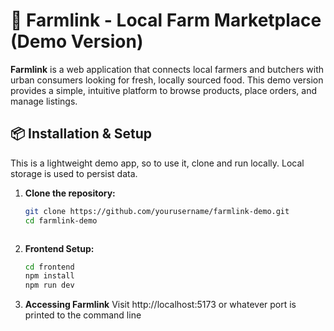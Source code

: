 # 🌱 Farmlink - Local Farm Marketplace (Demo Version)

**Farmlink** is a web application that connects local farmers and butchers with urban consumers looking for fresh, locally sourced food. This demo version provides a simple, intuitive platform to browse products, place orders, and manage listings.

## 📦 Installation & Setup
This is a lightweight demo app, so to use it, clone and run locally. Local storage is used to persist data. 

1. **Clone the repository:**
   ```bash
   git clone https://github.com/yourusername/farmlink-demo.git
   cd farmlink-demo
   ```
   ```
2. **Frontend Setup:**
   ```bash
   cd frontend
   npm install
   npm run dev
   ```
3. **Accessing Farmlink**
   Visit http://localhost:5173 or whatever port is printed to the command line